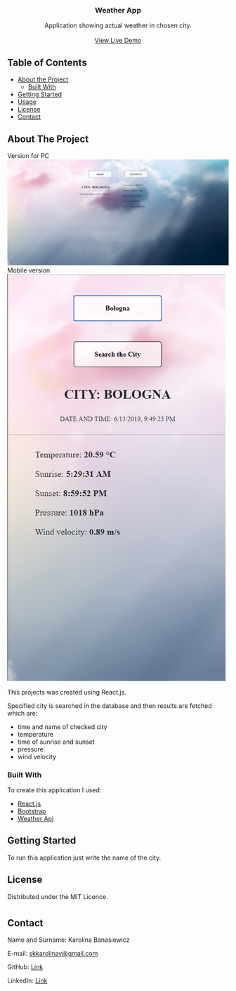 <!-- PROJECT LOGO -->
<br />
<p align="center">
  <h3 align="center">Weather App</h3>
  <p align="center">
    Application showing actual weather in chosen city.
    <br />
    <br />
    <a href="https://skkarolinav.github.io/weather-app/">View Live Demo</a>
  </p>
</p>

<!-- TABLE OF CONTENTS -->
## Table of Contents

* [About the Project](#about-the-project)
  * [Built With](#built-with)
* [Getting Started](#getting-started)
* [Usage](#usage)
* [License](#license)
* [Contact](#contact)

<!-- ABOUT THE PROJECT -->
## About The Project

Version for PC
![alt text](src/assets/sample/sample_weather_pc.png)
Mobile version
</br>
![alt text](src/assets/sample/sample_weather_mobile.png)


This projects was created using React.js.

Specified city is searched in the database and then results are fetched which are:
* time and name of checked city
* temperature
* time of sunrise and sunset
* pressure
* wind velocity

### Built With
To create this application I used:
* [React.js](https://reactjs.org)
* [Bootstrap](https://getbootstrap.com) 
* [Weather Api](https://api.openweathermap.org)

<!-- GETTING STARTED -->
## Getting Started

To run this application just write the name of the city.

<!-- LICENSE -->
## License
Distributed under the MIT Licence.

#
<!-- CONTACT -->
## Contact

Name and Surname: Karolina Banasiewicz

E-mail: skkarolinav@gmail.com

GitHub: [Link](https://github.com/Skkarolinav)

LinkedIn: [Link](https://www.linkedin.com/in/karolina-banasiewicz-661a00188/)
